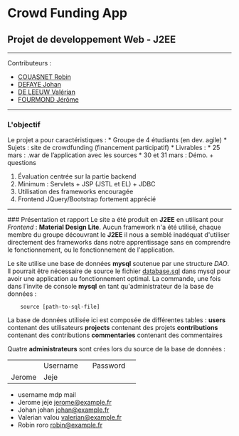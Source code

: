 # Crowd Funding App

## Projet de developpement Web - J2EE

- - -

Contributeurs :
* [COUASNET Robin](http://github.com/rcouasnet)
* [DEFAYE Johan](https://github.com/jdefaye)
* [DE LEEUW Valérian](http://github.com/vdeleeuw)
* [FOURMOND Jérôme](https://github.com/jfourmond)

- - -

### L'objectif

Le projet a pour caractéristiques :
	* Groupe de 4 étudiants (en dev. agile)
	* Sujets : site de crowdfunding (financement participatif)
	* Livrables :
		* 25 mars : .war de l’application avec les sources
		* 30 et 31 mars : Démo. + questions

1. Évaluation centrée sur la partie backend
2. Minimum : Servlets + JSP (JSTL et EL) + JDBC
3. Utilisation des frameworks encouragée
4. Frontend JQuery/Bootstrap fortement apprécié

---

### Présentation et rapport
Le site a été produit en **J2EE** en utilisant pour _Frontend_ : **Material Design Lite**. Aucun framework n'a été utilisé, chaque membre du groupe découvrant le **J2EE** il nous a semblé inadéquat d'utiliser directement des frameworks dans notre apprentissage sans en comprendre le fonctionnement, ou le fonctionnement de l'application.

Le site utilise une base de données **mysql** soutenue par une structure _DAO_.
Il pourrait être nécessaire de source le fichier [database.sql](https://github.com/jfourmond/Crowd-Funding-App/blob/master/Crowd%20Funding%20App/WebContent/WEB-INF/DB/database.sql) dans mysql pour avoir une application au fonctionnement optimal.
	La commande, une fois dans l'invite de console **mysql** en tant qu'administrateur de la base de données :
		
		source [path-to-sql-file]
		
La base de données utilisée ici est composée de différentes tables :
	**users**			contenant des utilisateurs
	**projects**		contenant des projets
	**contributions**	contenant des contributions
	**commentaries**	contenant des commentaires

Quatre **administrateurs** sont crées lors du source de la base de données :

<table>
	<th>
		<td> Username <td>
		<td> Password <td>
	</th>
    <tr>
        <td> Jerome </td>
        <td> Jeje </td>
    </tr>
</table>

* username	mdp	mail
* Jerome	jeje	jerome@example.fr
* Johan	johan	johan@example.fr
* Valerian	valou	valerian@example.fr
* Robin	roro	robin@example.fr
